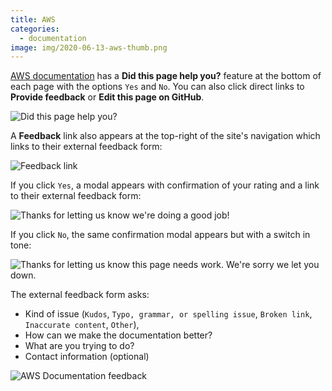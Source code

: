 ```yaml
---
title: AWS
categories:
  - documentation
image: img/2020-06-13-aws-thumb.png
---
```


<!-- extra-eyes ignore provide -->

[AWS documentation](https://docs.aws.amazon.com/) has a **Did this page help you?** feature at the bottom of each page with the options `Yes` and `No`. You can also click direct links to **Provide feedback** or **Edit this page on GitHub**.

![Did this page help you?](/feedback-library/img/2020-06-13-aws.png)

A **Feedback** link also appears at the top-right of the site's navigation which links to their external feedback form:

![Feedback link](/feedback-library/img/2020-06-13-aws-1.png)

If you click `Yes`, a modal appears with confirmation of your rating and a link to their external feedback form:

![Thanks for letting us know we're doing a good job!](/feedback-library/img/2020-06-13-aws-2.png)

If you click `No`, the same confirmation modal appears but with a switch in tone:

![Thanks for letting us know this page needs work. We're sorry we let you down.](/feedback-library/img/2020-06-13-aws-3.png)

The external feedback form asks:

- Kind of issue (`Kudos`, `Typo, grammar, or spelling issue`, `Broken link`, `Inaccurate content`, `Other`),
- How can we make the documentation better?
- What are you trying to do?
- Contact information (optional)

![AWS Documentation feedback](/feedback-library/img/2020-06-13-aws-4.png)
